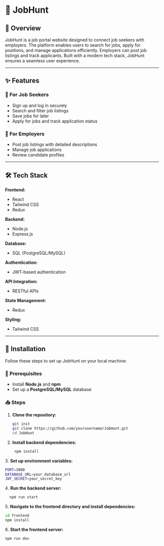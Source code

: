 # 🚀 JobHunt

## 📌 Overview
JobHunt is a job portal website designed to connect job seekers with employers. The platform enables users to search for jobs, apply for positions, and manage applications efficiently. Employers can post job listings and track applicants. Built with a modern tech stack, JobHunt ensures a seamless user experience.

---

## ✨ Features

### 🔹 For Job Seekers
- Sign up and log in securely
- Search and filter job listings
- Save jobs for later
- Apply for jobs and track application status

### 🔹 For Employers
- Post job listings with detailed descriptions
- Manage job applications
- Review candidate profiles

---

## 🛠️ Tech Stack

**Frontend:**  
- React  
- Tailwind CSS  
- Redux  

**Backend:**  
- Node.js  
- Express.js  

**Database:**  
- SQL (PostgreSQL/MySQL)  

**Authentication:**  
- JWT-based authentication  

**API Integration:**  
- RESTful APIs  

**State Management:**  
- Redux  

**Styling:**  
- Tailwind CSS  

---

## 🚀 Installation

Follow these steps to set up JobHunt on your local machine:

### 🔧 Prerequisites
- Install **Node.js** and **npm**
- Set up a **PostgreSQL/MySQL** database

### 📥 Steps

1. **Clone the repository:**
   ```sh
   git init
   git clone https://github.com/yourusername/JobHunt.git
   cd JobHunt

2. **Install backend dependencies:**
   ```sh
    npm install
   
3️. **Set up environment variables:**
   ```sh
   PORT=3000
   DATABASE_URL=your_database_url
   JWT_SECRET=your_secret_key
```
4️. **Run the backend server:**
   ```sh
     npm run start
```
5️. **Navigate to the frontend directory and install dependencies:**
   ```sh
   cd frontend
   npm install
```
6️. **Start the frontend server:**
   ```sh
   npm run dev
